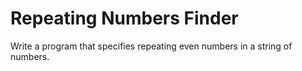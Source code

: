 # Repeating Numbers Finder
Write a program that specifies repeating even numbers in a string of numbers.